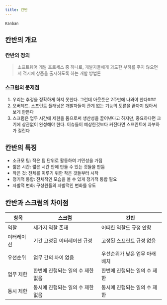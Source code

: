 ```yaml
---
title: 칸반
---
```


`Kanban`

## 칸반의 개요
### 칸반의 정의
> 소프트웨어 개발 프로세스 중 하나로, 개발자들에게 과도한 부하를 주지 않으면서 적시에 상품을 출시하도록 하는 개발 방법론

### 스크럼의 문제점
1. 우리는 추정을 정확하게 하지 못한다. 그런데 아웃풋은 2주만에 나와야 한다###
1. 오버헤드. 스프린트 플래닝은 개발자들이 관계 없는 기능의 토론을 끝까지 앉아서 보게 만든다
1. 스크럼은 업무 시간에 제한을 둠으로써 생산성을 끌어낸다고 하지만, 중요하다면 크기에 상관없이 완성해야 한다. 이슈들이 예상한것보다 커진다면 스프린트에 과부하가 걸린다


## 칸반의 특징
* 소규모 팀: 작은 팀 단위로 활동하여 기민성을 가짐
* 짧은 시간: 짧은 시간 안에 만들 수 있는 것들을 만듬
* 작은 것: 전체를 이루기 위한 작은 것들부터 시작
* 정기적 통합: 전체적인 모습을 볼 수 있게 정기적 통합 필요
* 자발적 변화: 구성원들의 자발적인 변화를 유도

## 칸반과 스크럼의 차이점

|항목|스크럼|칸반|
|---|----|---|
|역할|세가지 역할 존재|어떠한 역할도 규정 안함|
|이터레이션|기간 고정된 이터레이션 규정|고정된 스프린트 규정 없음|
|우선순위|업무 간의 차이 없음|우선순위가 낮은 업무 아래 배치|
|업무 제한|한번에 진행되는 일의 수 제한 없음|한번에 진행되는 일의 수 제한|
|동시 제한|동시에 진행되는 일의 수 제한 없음|동시에 진행되는 일의 수 제한|
